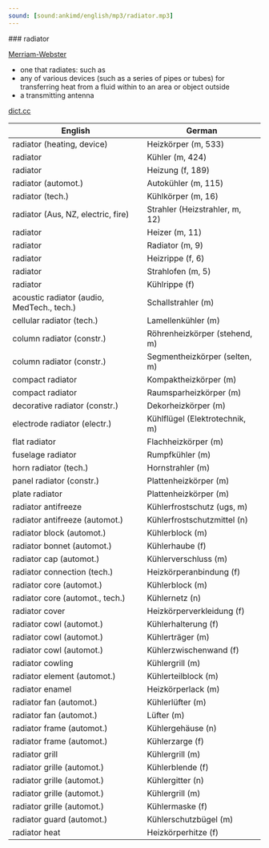 ```yaml
---
sound: [sound:ankimd/english/mp3/radiator.mp3]
---
```


\### radiator

[Merriam-Webster](https://www.merriam-webster.com/dictionary/radiator)

- one that radiates: such as
- any of various devices (such as a series of pipes or tubes) for transferring heat from a fluid within to an area or object outside
- a transmitting antenna

[dict.cc](https://www.dict.cc/radiator)

| English        | German       |
| -------------- | ------------ |
| radiator (heating, device) | Heizkörper (m, 533) |
| radiator | Kühler (m, 424) |
| radiator | Heizung (f, 189) |
| radiator (automot.) | Autokühler (m, 115) |
| radiator (tech.) | Kühlkörper (m, 16) |
| radiator (Aus, NZ, electric, fire) | Strahler (Heizstrahler, m, 12) |
| radiator | Heizer (m, 11) |
| radiator | Radiator (m, 9) |
| radiator | Heizrippe (f, 6) |
| radiator | Strahlofen (m, 5) |
| radiator | Kühlrippe (f) |
| acoustic radiator (audio, MedTech., tech.) | Schallstrahler (m) |
| cellular radiator (tech.) | Lamellenkühler (m) |
| column radiator (constr.) | Röhrenheizkörper (stehend, m) |
| column radiator (constr.) | Segmentheizkörper (selten, m) |
| compact radiator | Kompaktheizkörper (m) |
| compact radiator | Raumsparheizkörper (m) |
| decorative radiator (constr.) | Dekorheizkörper (m) |
| electrode radiator (electr.) | Kühlflügel (Elektrotechnik, m) |
| flat radiator | Flachheizkörper (m) |
| fuselage radiator | Rumpfkühler (m) |
| horn radiator (tech.) | Hornstrahler (m) |
| panel radiator (constr.) | Plattenheizkörper (m) |
| plate radiator | Plattenheizkörper (m) |
| radiator antifreeze | Kühlerfrostschutz (ugs, m) |
| radiator antifreeze (automot.) | Kühlerfrostschutzmittel (n) |
| radiator block (automot.) | Kühlerblock (m) |
| radiator bonnet (automot.) | Kühlerhaube (f) |
| radiator cap (automot.) | Kühlerverschluss (m) |
| radiator connection (tech.) | Heizkörperanbindung (f) |
| radiator core (automot.) | Kühlerblock (m) |
| radiator core (automot., tech.) | Kühlernetz (n) |
| radiator cover | Heizkörperverkleidung (f) |
| radiator cowl (automot.) | Kühlerhalterung (f) |
| radiator cowl (automot.) | Kühlerträger (m) |
| radiator cowl (automot.) | Kühlerzwischenwand (f) |
| radiator cowling | Kühlergrill (m) |
| radiator element (automot.) | Kühlerteilblock (m) |
| radiator enamel | Heizkörperlack (m) |
| radiator fan (automot.) | Kühlerlüfter (m) |
| radiator fan (automot.) | Lüfter (m) |
| radiator frame (automot.) | Kühlergehäuse (n) |
| radiator frame (automot.) | Kühlerzarge (f) |
| radiator grill | Kühlergrill (m) |
| radiator grille (automot.) | Kühlerblende (f) |
| radiator grille (automot.) | Kühlergitter (n) |
| radiator grille (automot.) | Kühlergrill (m) |
| radiator grille (automot.) | Kühlermaske (f) |
| radiator guard (automot.) | Kühlerschutzbügel (m) |
| radiator heat | Heizkörperhitze (f) |
